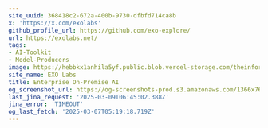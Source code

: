 ```yaml
---
site_uuid: 368418c2-672a-400b-9730-dfbfd714ca8b
x: 'https://x.com/exolabs'
github_profile_url: https://github.com/exo-explore/
url: https://exolabs.net/
tags:
- AI-Toolkit
- Model-Producers
image: https://hebbkx1anhila5yf.public.blob.vercel-storage.com/theinformation_logo-UpZgzlApi9eYGQgmLw1aPjRywGXjkz.jpeg
site_name: EXO Labs
title: Enterprise On-Premise AI
og_screenshot_url: https://og-screenshots-prod.s3.amazonaws.com/1366x768/80/false/f134fe6e6e3499157922d843be80cfe6b279a904ff225d8fd86c03891bf6c68a.jpeg
last_jina_request: '2025-03-09T06:45:02.388Z'
jina_error: 'TIMEOUT'
og_last_fetch: '2025-03-07T05:19:18.719Z'
---
```


